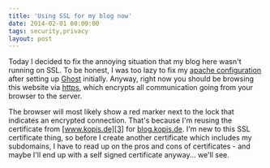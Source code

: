 ```yaml
---
title: 'Using SSL for my blog now'
date: 2014-02-01 00:00:00 
tags: security,privacy
layout: post
---
```

Today I decided to fix the annoying situation that my blog here wasn't running on SSL. To be honest, I was too lazy to fix my [apache configuration][0] after setting up [Ghost][1] initially. Anyway, right now you should be browsing this website via [https][2], which encrypts all communication going from your browser to the server.

The browser will most likely show a red marker next to the lock that indicates an encrypted connection. That's because I'm reusing the certificate from [www.kopis.de][3] for [blog.kopis.de][4]. I'm new to this SSL certificate thing, so before I create another certificate which includes my subdomains, I have to read up on the pros and cons of certificates - and maybe I'll end up with a self signed certificate anyway... we'll see.

[0]: https://blog.kopis.de/running-ghost-behind-apache-reverse-proxy/
[1]: https://ghost.org/
[2]: https://en.wikipedia.org/wiki/HTTP_Secure
[3]: https://www.kopis.de/
[4]: https://blog.kopis.de/

